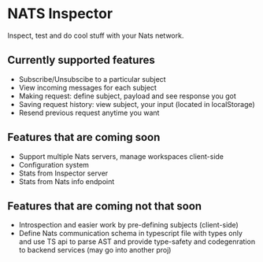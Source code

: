 # NATS Inspector

Inspect, test and do cool stuff with your Nats network.

## Currently supported features

- Subscribe/Unsubscibe to a particular subject
- View incoming messages for each subject
- Making request: define subject, payload and see response you got
- Saving request history: view subject, your input (located in localStorage)
- Resend previous request anytime you want

## Features that are coming soon

- Support multiple Nats servers, manage workspaces client-side
- Configuration system
- Stats from Inspector server
- Stats from Nats info endpoint

## Features that are coming not that soon

- Introspection and easier work by pre-defining subjects (client-side)
- Define Nats communication schema in typescript file with types only and use TS api to parse AST and provide type-safety and codegenration to backend services (may go into another proj)
